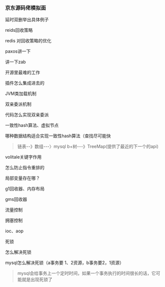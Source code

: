 ### 京东源码佬模拟面

延时双删举出具体例子

reids回收策略

redis 对回收策略的优化

paxos讲一下

讲一下zab

开源里最难的工作

插件怎么集成进去的

JVM类加载机制

双亲委派机制

代码怎么实现双亲委派

一致性hash算法、虚拟节点

哪种数据结构适合实现一致性hash算法（查找尽可能快

> 链表--》数组---〉mysql b+树---》TreeMap(提供了最近的下一个的api)

volitale关键字作用

怎么防止指令重排的

局部变量存在哪？

g1回收器、内存布局

gms回收器

流量控制

拥塞控制

ioc、aop

死锁

怎么解决死锁

mysql怎么解决死锁（a事务要 1、2资源，b事务要2，1资源）

>mysql会给事务上一个定时时间，如果一个事务执行的时间很长的话，它可能就是出现死锁了



